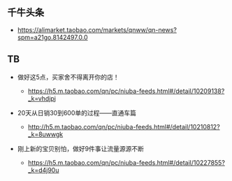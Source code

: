 ## 千牛头条
- https://alimarket.taobao.com/markets/qnww/qn-news?spm=a21go.8142497.0.0
## TB
- 做好这5点，买家舍不得离开你的店！
  - https://h5.m.taobao.com/qn/pc/niuba-feeds.html#/detail/10209138?_k=vhdjpj
  
- 20天从日销30到600单的过程——直通车篇
  - http://h5.m.taobao.com/qn/pc/niuba-feeds.html#/detail/10210812?_k=8uwwgk

- 刚上新的宝贝别怕，做好9件事让流量源源不断
  - https://h5.m.taobao.com/qn/pc/niuba-feeds.html#/detail/10227855?_k=d4j90u
